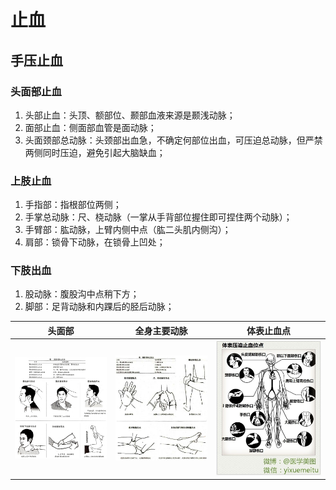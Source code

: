# 止血

## 手压止血
### 头面部止血
1. 头部止血：头顶、额部位、颞部血液来源是颞浅动脉；
2. 面部止血：侧面部血管是面动脉；
3. 头面颈部总动脉：头颈部出血急，不确定何部位出血，可压迫总动脉，但严禁两侧同时压迫，避免引起大脑缺血；

### 上肢止血
1. 手指部：指根部位两侧；
2. 手掌总动脉：尺、桡动脉（一掌从手背部位握住即可捏住两个动脉）；
3. 手臂部：肱动脉，上臂内侧中点（肱二头肌内侧沟）；
4. 肩部：锁骨下动脉，在锁骨上凹处；

### 下肢出血
1. 股动脉：腹股沟中点稍下方；
2. 脚部：足背动脉和内踝后的胫后动脉；

| 头面部 | 全身主要动脉 | 体表止血点 |
| -----| ---- | ---- |
| ![](./../assets/images/头面部止血点.jpeg) | ![](./../assets/images/全身主要动脉止血点.jpeg) | ![](./../assets/images/体表止血点概览.jpeg) |


